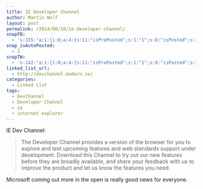 ```yaml
---
title: IE Developer Channel
author: Martin Wolf
layout: post
permalink: /2014/06/18/ie-developer-channel/
snapFB:
  - 's:155:"a:1:{i:0;a:4:{s:11:"isPrePosted";s:1:"1";s:8:"isPosted";s:1:"1";s:4:"pgID";s:31:"711305895599362_720463098016975";s:5:"pDate";s:19:"2014-06-18 07:30:50";}}";'
snap_isAutoPosted:
  - 1
snapTW:
  - 's:142:"a:1:{i:0;a:4:{s:11:"isPrePosted";s:1:"1";s:8:"isPosted";s:1:"1";s:4:"pgID";s:18:"479164319218020352";s:5:"pDate";s:19:"2014-06-18 07:30:50";}}";'
linked_list_url:
  - http://devchannel.modern.ie/
categories:
  - Linked List
tags:
  - DevChannel
  - Developer Channel
  - ie
  - internet explorer
---
```

<p class="linked-list-quote-author">
  IE Dev Channel:
</p>

> The Developer Channel provides a version of the browser for you to explore and test upcoming features and web standards support under development. Download this Channel to try out our new features before they are broadly available, and share your feedback with us to improve the product and let us know the features you need.

Microsoft coming out more in the open is really good news for everyone.